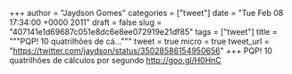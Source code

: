 
+++
author = "Jaydson Gomes"
categories = ["tweet"]
date = "Tue Feb 08 17:34:00 +0000 2011"
draft = false
slug = "407141e1d69687c051e8dc6e8ee072919e21df85"
tags = ["tweet"]
title = """PQP! 10 quatrilhões de cá..."""
tweet = true
micro = true
tweet_url = "https://twitter.com/jaydson/status/35028586154950656"
+++
PQP! 10 quatrilhões de cálculos por segundo http://goo.gl/H0HnC
